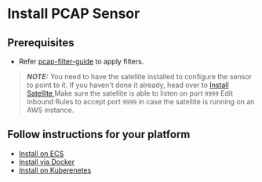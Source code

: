 # Install PCAP Sensor

## Prerequisites
- Refer [pcap-filter-guide](https://www.tcpdump.org/manpages/pcap-filter.7.html) to apply filters.

> **_NOTE:_**  You need to have the satellite installed to configure the sensor to point to it. If you haven't done it already, head over to [Install Satellite ](/install-satellite)
Make sure the satellite is able to listen on port `9999`
Edit Inbound Rules to accept port `9999` in case the satellite is running on an AWS instance.

## Follow instructions for your platform

 - [Install on ECS](/install-traffic-capture-sensors/pcap-sensor/sensor-ecs)
 - [Install via Docker](/install-traffic-capture-sensors/pcap-sensor/sensor-docker)
 - [Install on Kuberenetes](/install-traffic-capture-sensors/pcap-sensor/sensor-kubernetes)



